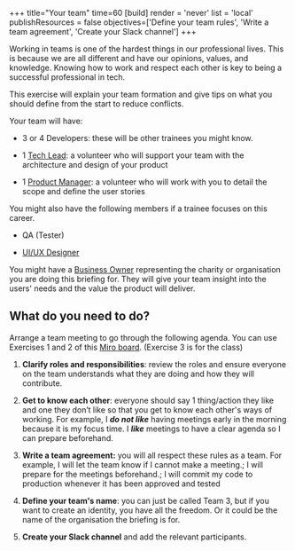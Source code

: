 +++
title="Your team"
time=60
[build]
  render = 'never'
  list = 'local'
  publishResources = false
objectives=['Define your team rules', 'Write a team agreement', 'Create your Slack channel']
+++

Working in teams is one of the hardest things in our professional lives. This is because we are all different and have our opinions, values, and knowledge. Knowing how to work and respect each other is key to being a successful professional in tech.

This exercise will explain your team formation and give tips on what you should define from the start to reduce conflicts.

Your team will have:

- 3 or 4 Developers: these will be other trainees you might know.

- 1 [Tech Lead](https://docs.codeyourfuture.io/volunteers/teams-1/cyf-products-final-projects/roles/tech-lead-1): a volunteer who will support your team with the architecture and design of your product

- 1 [Product Manager](https://docs.codeyourfuture.io/volunteers/teams-1/cyf-products-final-projects/roles/product-owner-cyf-product-or-product-manager-final-projects-1): a volunteer who will work with you to detail the scope and define the user stories

You might also have the following members if a trainee focuses on this career.

- QA (Tester)

- [UI/UX Designer](https://docs.codeyourfuture.io/volunteers/teams-1/cyf-products-final-projects/roles/ui-ux-designer)

You might have a [Business Owner](https://docs.codeyourfuture.io/volunteers/teams-1/cyf-products-final-projects/roles/business-owner-final-projects) representing the charity or organisation you are doing this briefing for. They will give your team insight into the users' needs and the value the product will deliver.

## What do you need to do?

Arrange a team meeting to go through the following agenda. You can use Exercises 1 and 2 of this [Miro board](https://miro.com/app/board/uXjVM-LblbI=/). (Exercise 3 is for the class)

1. **Clarify roles and responsibilities**: review the roles and ensure everyone on the team understands what they are doing and how they will contribute.

2. **Get to know each other**: everyone should say 1 thing/action they like and one they don’t like so that you get to know each other's ways of working. For example, I **_do not like_** having meetings early in the morning because it is my focus time. I **_like_** meetings to have a clear agenda so I can prepare beforehand.

3. **Write a team agreement:** you will all respect these rules as a team. For example, I will let the team know if I cannot make a meeting.; I will prepare for the meetings beforehand.; I will commit my code to production whenever it has been approved and tested

4. **Define your team's name**: you can just be called Team 3, but if you want to create an identity, you have all the freedom. Or it could be the name of the organisation the briefing is for.

5. **Create your Slack channel** and add the relevant participants.
